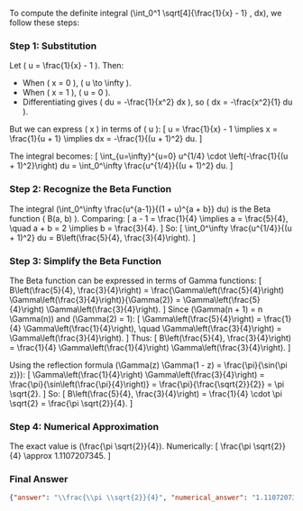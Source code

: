To compute the definite integral \(\int_0^1 \sqrt[4]{\frac{1}{x} - 1} \, dx\), we follow these steps:

### Step 1: Substitution
Let \( u = \frac{1}{x} - 1 \). Then:
- When \( x = 0 \), \( u \to \infty \).
- When \( x = 1 \), \( u = 0 \).
- Differentiating gives \( du = -\frac{1}{x^2} dx \), so \( dx = -\frac{x^2}{1} du \).

But we can express \( x \) in terms of \( u \):
\[ u = \frac{1}{x} - 1 \implies x = \frac{1}{u + 1} \implies dx = -\frac{1}{(u + 1)^2} du. \]

The integral becomes:
\[
\int_{u=\infty}^{u=0} u^{1/4} \cdot \left(-\frac{1}{(u + 1)^2}\right) du = \int_0^\infty \frac{u^{1/4}}{(u + 1)^2} du.
\]

### Step 2: Recognize the Beta Function
The integral \(\int_0^\infty \frac{u^{a-1}}{(1 + u)^{a + b}} du\) is the Beta function \( B(a, b) \). Comparing:
\[
a - 1 = \frac{1}{4} \implies a = \frac{5}{4}, \quad a + b = 2 \implies b = \frac{3}{4}.
\]
So:
\[
\int_0^\infty \frac{u^{1/4}}{(u + 1)^2} du = B\left(\frac{5}{4}, \frac{3}{4}\right).
\]

### Step 3: Simplify the Beta Function
The Beta function can be expressed in terms of Gamma functions:
\[
B\left(\frac{5}{4}, \frac{3}{4}\right) = \frac{\Gamma\left(\frac{5}{4}\right) \Gamma\left(\frac{3}{4}\right)}{\Gamma(2)} = \Gamma\left(\frac{5}{4}\right) \Gamma\left(\frac{3}{4}\right).
\]
Since \(\Gamma(n + 1) = n \Gamma(n)\) and \(\Gamma(2) = 1\):
\[
\Gamma\left(\frac{5}{4}\right) = \frac{1}{4} \Gamma\left(\frac{1}{4}\right), \quad \Gamma\left(\frac{3}{4}\right) = \Gamma\left(\frac{3}{4}\right).
\]
Thus:
\[
B\left(\frac{5}{4}, \frac{3}{4}\right) = \frac{1}{4} \Gamma\left(\frac{1}{4}\right) \Gamma\left(\frac{3}{4}\right).
\]

Using the reflection formula \(\Gamma(z) \Gamma(1 - z) = \frac{\pi}{\sin(\pi z)}\):
\[
\Gamma\left(\frac{1}{4}\right) \Gamma\left(\frac{3}{4}\right) = \frac{\pi}{\sin\left(\frac{\pi}{4}\right)} = \frac{\pi}{\frac{\sqrt{2}}{2}} = \pi \sqrt{2}.
\]
So:
\[
B\left(\frac{5}{4}, \frac{3}{4}\right) = \frac{1}{4} \cdot \pi \sqrt{2} = \frac{\pi \sqrt{2}}{4}.
\]

### Step 4: Numerical Approximation
The exact value is \(\frac{\pi \sqrt{2}}{4}\). Numerically:
\[
\frac{\pi \sqrt{2}}{4} \approx 1.1107207345.
\]

### Final Answer
```json
{"answer": "\\frac{\\pi \\sqrt{2}}{4}", "numerical_answer": "1.1107207345"}
```